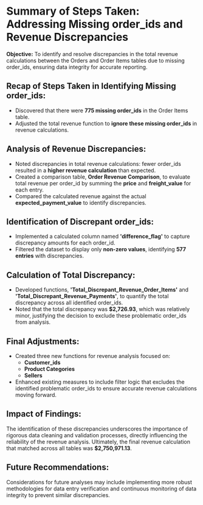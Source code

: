 # Summary of Steps Taken: Addressing Missing order_ids and Revenue Discrepancies

**Objective:** To identify and resolve discrepancies in the total revenue calculations between the Orders and Order Items tables due to missing order_ids, ensuring data integrity for accurate reporting.

## Recap of Steps Taken in Identifying Missing order_ids:
- Discovered that there were **775 missing order_ids** in the Order Items table.
- Adjusted the total revenue function to **ignore these missing order_ids** in revenue calculations.

## Analysis of Revenue Discrepancies:
- Noted discrepancies in total revenue calculations: fewer order_ids resulted in a **higher revenue calculation** than expected.
- Created a comparison table, **Order Revenue Comparison**, to evaluate total revenue per order_id by summing the **price** and **freight_value** for each entry.
- Compared the calculated revenue against the actual **expected_payment_value** to identify discrepancies.

## Identification of Discrepant order_ids:
- Implemented a calculated column named **'difference_flag'** to capture discrepancy amounts for each order_id.
- Filtered the dataset to display only **non-zero values**, identifying **577 entries** with discrepancies.

## Calculation of Total Discrepancy:
- Developed functions, **'Total_Discrepant_Revenue_Order_Items'** and **'Total_Discrepant_Revenue_Payments'**, to quantify the total discrepancy across all identified order_ids.
- Noted that the total discrepancy was **$2,726.93**, which was relatively minor, justifying the decision to exclude these problematic order_ids from analysis.

## Final Adjustments:
- Created three new functions for revenue analysis focused on:
  - **Customer_ids**
  - **Product Categories**
  - **Sellers**
- Enhanced existing measures to include filter logic that excludes the identified problematic order_ids to ensure accurate revenue calculations moving forward.

## Impact of Findings:
The identification of these discrepancies underscores the importance of rigorous data cleaning and validation processes, directly influencing the reliability of the revenue analysis. Ultimately, the final revenue calculation that matched across all tables was **$2,750,971.13**.

## Future Recommendations:
Considerations for future analyses may include implementing more robust methodologies for data entry verification and continuous monitoring of data integrity to prevent similar discrepancies.
